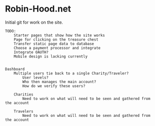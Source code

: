 # Robin-Hood.net

Initial git for work on the site.

	TODO:
		Starter pages that show how the site works
		Page for clicking on the treasure chest
		Transfer static page data to database
		Choose a payment processor and integrate
		Integrate OAUTH?
		Mobile design is lacking currently
		
	
	Dashboard
		Multiple users tie back to a single Charity/Traveler?
			User levels?
			Who then manages the main account?
			How do we verify these users?
		
		Charities
			Need to work on what will need to be seen and gathered from the account
		
		Travelers
			Need to work on what will need to be seen and gathered from the account
		
